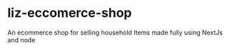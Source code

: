 # liz-eccomerce-shop

An ecommerce shop for selling household Items made fully using NextJs and node
